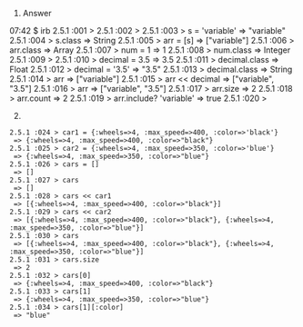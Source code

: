 1. Answer

07:42 $ irb
2.5.1 :001 > 
2.5.1 :002 > 
2.5.1 :003 > s = 'variable'
 => "variable" 
2.5.1 :004 > s.class
 => String 
2.5.1 :005 > arr = [s]
 => ["variable"] 
2.5.1 :006 > arr.class
 => Array 
2.5.1 :007 > num = 1
 => 1 
2.5.1 :008 > num.class
 => Integer 
2.5.1 :009 > 
2.5.1 :010 > decimal = 3.5
 => 3.5 
2.5.1 :011 > decimal.class
 => Float 
2.5.1 :012 > decimal = '3.5'
 => "3.5" 
2.5.1 :013 > decimal.class
 => String 
2.5.1 :014 > arr
 => ["variable"] 
2.5.1 :015 > arr << decimal
 => ["variable", "3.5"] 
2.5.1 :016 > arr
 => ["variable", "3.5"] 
2.5.1 :017 > arr.size
 => 2 
2.5.1 :018 > arr.count
 => 2 
2.5.1 :019 > arr.include? 'variable'
 => true 
2.5.1 :020 > 

2.
```
2.5.1 :024 > car1 = {:wheels=>4, :max_speed=>400, :color=>'black'}
 => {:wheels=>4, :max_speed=>400, :color=>"black"} 
2.5.1 :025 > car2 = {:wheels=>4, :max_speed=>350, :color=>'blue'}
 => {:wheels=>4, :max_speed=>350, :color=>"blue"} 
2.5.1 :026 > cars = []
 => [] 
2.5.1 :027 > cars
 => [] 
2.5.1 :028 > cars << car1
 => [{:wheels=>4, :max_speed=>400, :color=>"black"}] 
2.5.1 :029 > cars << car2
 => [{:wheels=>4, :max_speed=>400, :color=>"black"}, {:wheels=>4, :max_speed=>350, :color=>"blue"}] 
2.5.1 :030 > cars
 => [{:wheels=>4, :max_speed=>400, :color=>"black"}, {:wheels=>4, :max_speed=>350, :color=>"blue"}] 
2.5.1 :031 > cars.size
 => 2 
2.5.1 :032 > cars[0]
 => {:wheels=>4, :max_speed=>400, :color=>"black"} 
2.5.1 :033 > cars[1]
 => {:wheels=>4, :max_speed=>350, :color=>"blue"} 
2.5.1 :034 > cars[1][:color]
 => "blue" 
```